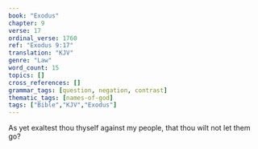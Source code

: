 ```yaml
---
book: "Exodus"
chapter: 9
verse: 17
ordinal_verse: 1760
ref: "Exodus 9:17"
translation: "KJV"
genre: "Law"
word_count: 15
topics: []
cross_references: []
grammar_tags: [question, negation, contrast]
thematic_tags: [names-of-god]
tags: ["Bible","KJV","Exodus"]
---
```

As yet exaltest thou thyself against my people, that thou wilt not let them go?
